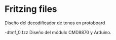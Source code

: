# Fritzing files

Diseño del decodificador de tonos en protoboard

  -dtmf_0.fzz Diseño del módulo CMD8870 y Arduino.
